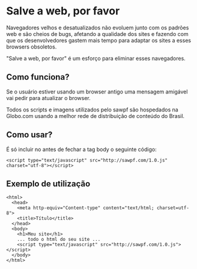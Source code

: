 Salve a web, por favor
===============================

Navegadores velhos e desatualizados não evoluem junto com os padrões web
e são cheios de bugs, afetando a qualidade dos sites e fazendo com que os
desenvolvedores gastem mais tempo para adaptar os sites a esses browsers
obsoletos.

"Salve a web, por favor" é um esforço para eliminar esses navegadores.



Como funciona?
--------------

Se o usuário estiver usando um browser antigo uma mensagem amigável vai
pedir para atualizar o browser.

Todos os scripts e imagens utilizados pelo sawpf são hospedados na
Globo.com usando a melhor rede de distribuição de conteúdo do Brasil.



Como usar?
----------

É só incluir no antes de fechar a tag body o seguinte código:

    <script type="text/javascript" src="http://sawpf.com/1.0.js" charset="utf-8"></script>


Exemplo de utilização
---------------------

    <html>
      <head>
        <meta http-equiv="Content-type" content="text/html; charset=utf-8">
        <title>Título</title>
      </head>
      <body>
        <h1>Meu site</h1>
        ... todo o html do seu site ...
        <script type="text/javascript" src="http://sawpf.com/1.0.js"></script>
      </body>
    </html>
